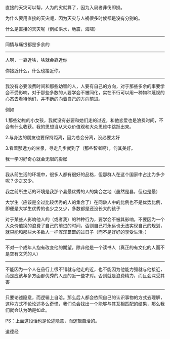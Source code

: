 直接的天灾可以帮，人为的灾就算了，因为入局者非伤即损。

为什么要用直接的天灾呢，因为天灾与人祸很多时候都是没有分别的。

什么是直接的天灾呢（例如洪水，地震，海啸）
___
同情与痛恨都是多余的
___
人啊，一靠近啥，啥就会靠近你

你接近什么，什么也接近你。
___
我没有必要浪费时间和那些幼智的人，人要有自己的方向，对于那些多余的事要学会不受影响，对于那些多数的人要学会不被同化，实在不行可以用一种物种蔑视的心态去看待他们，并不断的向着自己的方向前进。

例如

1.那些幼稚的小女孩，我就没有必要和她们走的过近，和他恋爱也是浪费时间，不会有什么收获。我的思想当从大众价值观和大众思维中跳跃出来。

2.与身边的朋友也要保持距离，因为总会分离，没必要太好

3.看着那远方的甘泉，寻走几步就到了（那些智者啊），何其美好。

  

我一学习好奇心就会无限的膨胀
___
我从前生活的环境中，很多人都有很好的品格，但那群人在这个国家中占比为多少呢？少之又少。

我之前所生活的环境是我那个县最优秀的人的集合之地（虽然是县，但也是最）

  

大学生（应该是全过比较优秀的人的集合了）在同龄人中的比例也不是优势比例，即便是大学生优秀的也少之又少，多数都是还没长大的孩子

  

对于某些人影响他人的（或者我）的种种行为，要学会不被其影响，不要因为一个大众价值换的浪费了自己的前进的时间，否则自己将永远也无法实现自己的规划，就只能和那些大多数人一样浑浑噩噩的过日子（而不是好好的享受生活。）
___
不对一个成年人抱有改变他的期望，除非他是一个读书人（真正的有文化的人而不是空有文凭的人）
___
不能因为一个人在品行上很不错就与他走的近，也不能因为他能力强就与他接近，而是应该与多方面都优秀的人走的近一些才对。否则就是浪费精力，而且会深受其害
___
只要论述隐意，而逻辑上自洽。那么后人都会依照自己的认识事物的方式去理解，这种方式不论论述多么奇怪，我们总会找出一个能够与其互相匹配的结果，那么我们就会认为确是如此。

PS：上面这段话也是论述隐意，而逻辑自洽的。

道德经